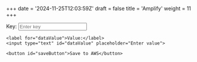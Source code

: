 +++
date = '2024-11-25T12:03:59Z'
draft = false
title = 'Amplify'
weight = 11
+++
<!-- <h1 class="page-title"> Galeria </h1> -->
<div class="top_box"> </div>
<!-- Button and Input Fields -->
<div class="form-container">
    <label for="dataKey">Key:</label>
    <input type="text" id="dataKey" placeholder="Enter key">
    
    <label for="dataValue">Value:</label>
    <input type="text" id="dataValue" placeholder="Enter value">
    
    <button id="saveButton">Save to AWS</button>
</div>

<script>
import Amplify, { API } from 'aws-amplify';

Amplify.configure({
    API: {
        endpoints: [
            {
                name: "MyApiName",
                endpoint: "https://your-api-url.amazonaws.com/dev"
            }
        ]
    }
});

// Fetch data
API.get("MyApiName", "/path").then(response => {
    console.log(response);
});

const AWS = require("aws-sdk");
const dynamoDb = new AWS.DynamoDB.DocumentClient();

exports.handler = async (event) => {
    const { key, value } = JSON.parse(event.body);

    const params = {
        TableName: "YourTableName",
        Item: {
            key,
            value,
        },
    };

    try {
        await dynamoDb.put(params).promise();
        return {
            statusCode: 200,
            body: JSON.stringify({ message: "Data saved successfully!" }),
        };
    } catch (err) {
        return {
            statusCode: 500,
            body: JSON.stringify({ message: "Failed to save data.", error: err }),
        };
    }
};

</script>